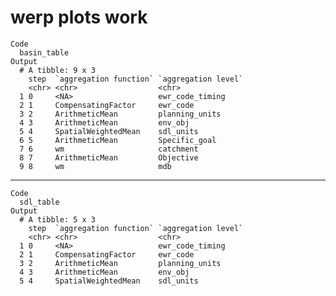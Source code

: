 # werp plots work

    Code
      basin_table
    Output
      # A tibble: 9 x 3
        step  `aggregation function` `aggregation level`
        <chr> <chr>                  <chr>              
      1 0     <NA>                   ewr_code_timing    
      2 1     CompensatingFactor     ewr_code           
      3 2     ArithmeticMean         planning_units     
      4 3     ArithmeticMean         env_obj            
      5 4     SpatialWeightedMean    sdl_units          
      6 5     ArithmeticMean         Specific_goal      
      7 6     wm                     catchment          
      8 7     ArithmeticMean         Objective          
      9 8     wm                     mdb                

---

    Code
      sdl_table
    Output
      # A tibble: 5 x 3
        step  `aggregation function` `aggregation level`
        <chr> <chr>                  <chr>              
      1 0     <NA>                   ewr_code_timing    
      2 1     CompensatingFactor     ewr_code           
      3 2     ArithmeticMean         planning_units     
      4 3     ArithmeticMean         env_obj            
      5 4     SpatialWeightedMean    sdl_units          

